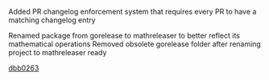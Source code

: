 Added PR changelog enforcement system that requires every PR to have a matching changelog entry

Renamed package from gorelease to mathreleaser to better reflect its mathematical operations
Removed obsolete gorelease folder after renaming project to mathreleaser
ready

[dbb0263](https://github.com/PingDavidR/go-release-test/commit/dbb02637a88ad58614816565dec601314d5efda5)
